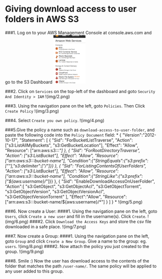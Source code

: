Giving download access to user folders in AWS S3
================================================

###1. Log on to your AWS Management Console at console.aws.com and go to the S3 Dashboard
<img src="img/1.png" height="160px"/>

###2. Click on `Services` on the top-left of the dashboard and goto `Security And Identity > IAM`
!(img/2.png)

###3. Using the navigation pane on the left, goto `Policies`. Then Click `Create Policy`
!(img/3.png)

###4. Select `Create you own policy`.
!(img/4.png)

###5.Give the policy a name such as `download-access-to-user-folder`, and paste the following code into the `Policy Document` field:
*
{
  "Version":"2012-10-17",
  "Statement": [
    {
      "Sid": "ForBucketListTraverse",
      "Action": ["s3:ListAllMyBuckets", "s3:GetBucketLocation"],
      "Effect": "Allow",
      "Resource": ["arn:aws:s3:::*"]
    },
    {
      "Sid": "ForRootDirectoryTraverse",
      "Action": ["s3:ListBucket"],
      "Effect": "Allow",
      "Resource": ["arn:aws:s3:::bucket-name"],
      "Condition":{"StringEquals":{"s3:prefix":[""],"s3:delimiter":["/"]}}
    },
    {
      "Sid": "ForListingContentsOfUserFolders",
      "Action": ["s3:ListBucket"],
      "Effect": "Allow",
      "Resource": ["arn:aws:s3:::bucket-name"],
      "Condition":{"StringLike":{"s3:prefix":["${aws:username}/*"]}}
    },
    {
       "Sid": "EnableDownloadAccessOnUserFolder",
       "Action":[
                "s3:GetObject",
                "s3:GetObjectAcl",
                "s3:GetObjectTorrent",
                "s3:GetObjectVersion",
                "s3:GetObjectVersionAcl",
                "s3:GetObjectVersionTorrent"
                ],
       "Effect":"Allow",
       "Resource": ["arn:aws:s3:::bucket-name/${aws:username}/*"]
    }
  ]
}
*
!(img/5.png)

###6. Now create a User:
####1. Using the navigation pane on the left, goto `Users`, click `Create a new user` and fill in the username(s). Click `Create`.
!(img/6.png)
####2. Click `Download the Access Keys` and store the csv file downloaded in a safe place.
!(img/7.png)

###7. Now create a Group:
####1. Using the navigation pane on the left, goto `Group` and click `Create a New Group`. Give a name to the group: eg. `users`.
!(img/8.png)
####2. Now attach the policy you just created to the group.
!(img/9.png)

###8. Smile :)
Now the user has download access to the contents of the folder that matches the path `/user-name/`. The same policy will be applied to any user added to this group.









